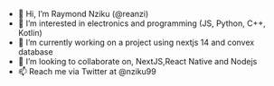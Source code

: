 - 👋 Hi, I’m Raymond Nziku (@reanzi)
- 👀 I’m interested in electronics and programming (JS, Python, C++, Kotlin)
- 🌱 I’m currently working on a project using nextjs 14 and convex database 
- 💞️ I’m looking to collaborate on, NextJS,React Native and Nodejs
- 📫 Reach me via Twitter at @nziku99

<!---
reanzi/reanzi is a ✨ special ✨ repository because its `README.md` (this file) appears on your GitHub profile.
You can click the Preview link to take a look at your changes.
--->
